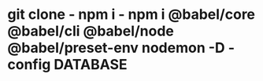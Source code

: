 # git clone - npm i - npm i @babel/core  @babel/cli @babel/node @babel/preset-env nodemon -D - config DATABASE 
